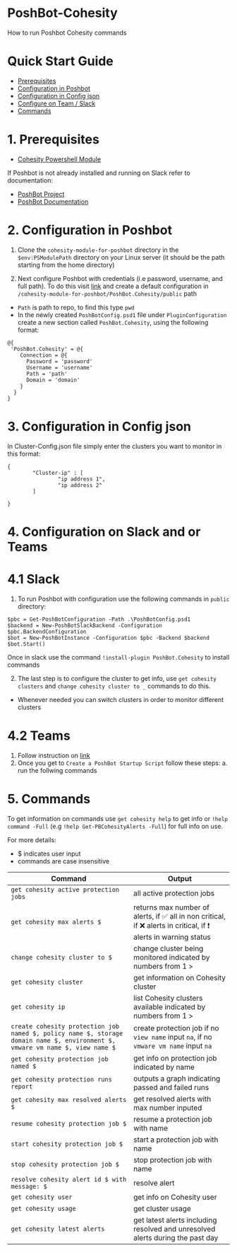 # PoshBot-Cohesity
How to run Poshbot Cohesity commands
# Quick Start Guide

* [Prerequisites](#1-prerequisites)
* [Configuration in Poshbot](#2-configuration-in-poshbot)
* [Configuration in Config json](#3-configuration-in-config-json)
* [Configure on Team / Slack](#4-configuration-on-slack-and-or-teams)
* [Commands](#5-commands)

# 1. Prerequisites 
* [Cohesity Powershell Module](https://cohesity.github.io/cohesity-powershell-module/)

If Poshbot is not already installed and running on Slack refer to documentation: 
  * [PoshBot Project](https://github.com/poshbotio/PoshBot)
  * [PoshBot Documentation](https://poshbot.readthedocs.io/en/latest/)

# 2. Configuration in Poshbot
1. Clone the `cohesity-module-for-poshbot` directory in the `$env:PSModulePath` directory on your Linux server (it should be the path starting from the home directory) 

2. Next configure Poshbot with credentials (i.e password, username, and full path). To do this visit [link](http://docs.poshbot.io/en/latest/guides/configuration/) and create a default configuration in `/cohesity-module-for-poshbot/PoshBot.Cohesity/public` path
  * `Path` is path to repo, to find this type `pwd`
  * In the newly created `PoshBotConfig.psd1` file under `PluginConfiguration` create a new section called `PoshBot.Cohesity`, using the following format: 
  ```
  @{
   'PoshBot.Cohesity' = @{
      Connection = @{
        Password = 'password'
        Username = 'username'
        Path = 'path'
        Domain = 'domain'
      }
    }
}
  ```
# 3. Configuration in Config json
In Cluster-Config.json file simply enter the clusters you want to monitor in this format: 
```
{
        "Cluster-ip" : [
                "ip address 1",
                "ip address 2"
        ]

}
```
 # 4. Configuration on Slack and or Teams 
 # 4.1 Slack 
 
  1. To run Poshbot with configuration use the following commands in `public` directory: 
  ```
  $pbc = Get-PoshBotConfiguration -Path .\PoshBotConfig.psd1 
  $backend = New-PoshBotSlackBackend -Configuration $pbc.BackendConfiguration
  $bot = New-PoshBotInstance -Configuration $pbc -Backend $backend 
  $bot.Start() 
  ```
  Once in slack use the command `!install-plugin PoshBot.Cohesity` to install commands 
  
  2. The last step is to configure the cluster to get info, use `get cohesity clusters` and `change cohesity cluster to _` commands to do this. 
  * Whenever needed you can switch clusters in order to monitor different clusters 
  
# 4.2 Teams
1. Follow instruction on [link](https://poshbot.readthedocs.io/en/latest/guides/backends/setup-teams-backend/)
2. Once you get to `Create a PoshBot Startup Script` follow these steps: 
  a. run the follwing commands 

  # 5. Commands 
  
  To get information on commands use `get cohesity help` to get info or `!help command -Full` (e.g `!help Get-PBCohesityAlerts -Full`) for full info on use.
  
  For more details:
  * $ indicates user input
  * commands are case insensitive
  
  | Command | Output |
| --------- | ----------- |
| `get cohesity active protection jobs` | all active protection jobs|
| `get cohesity max alerts $` | returns max number of alerts, if :white_check_mark: all in non critical, if :x: alerts in critical, if ❗ alerts in warning status|
| `change cohesity cluster to $` | change cluster being monitored indicated by numbers from 1 > |
| `get cohesity cluster` | get information on Cohesity cluster|
| `get cohesity ip` | list Cohesity clusters available indicated by numbers from 1 >|
| `create cohesity protection job named $, policy name $, storage domain name $, environment $, vmware vm name $, view name $` | create protection job if no `view name` input `na`, if no `vmware vm name` input `na`|
| `get cohesity protection job named $` | get info on protection job indicated by name|
| `get cohesity protection runs report` | outputs a graph indicating passed and failed runs|
| `get cohesity max resolved alerts $` | get resolved alerts with max number inputed|
| `resume cohesity protection job $` | resume a protection job with name|
| `start cohesity protection job $` | start a protection job with name|
| `stop cohesity protection job $` | stop protection job with name |
| `resolve cohesity alert id $ with message: $` | resolve alert |
| `get cohesity user` | get info on Cohesity user|
| `get cohesity usage` | get cluster usage |
| `get cohesity latest alerts` | get latest alerts including resolved and unresolved alerts during the past day|


